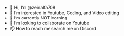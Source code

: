 - 👋 Hi, I’m @zeinalfa708
- 👀 I’m interested in Youtube, Coding, and Video editing
- 🌱 I’m currently NOT learning
- 💞️ I’m looking to collaborate on Youtube
- 📫 How to reach me search me on Discord

<!---
zeinalfa708/zeinalfa708 is a ✨ special ✨ repository because its `README.md` (this file) appears on your GitHub profile.
You can click the Preview link to take a look at your changes.
--->
